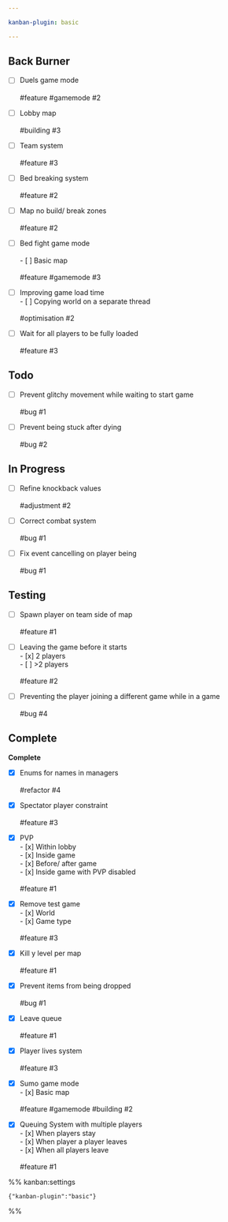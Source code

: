 ```yaml
---

kanban-plugin: basic

---
```


## Back Burner

- [ ] Duels game mode<br><br>#feature #gamemode #2
- [ ] Lobby map<br><br>#building #3
- [ ] Team system<br><br>#feature #3
- [ ] Bed breaking system<br><br>#feature #2
- [ ] Map no build/ break zones<br><br>#feature #2
- [ ] Bed fight game mode<br><br>- [ ] Basic map<br><br>#feature #gamemode #3
- [ ] Improving game load time<br>- [ ] Copying world on a separate thread<br><br>#optimisation #2
- [ ] Wait for all players to be fully loaded<br><br>#feature #3


## Todo

- [ ] Prevent glitchy movement while waiting to start game<br><br>#bug #1
- [ ] Prevent being stuck after dying<br><br>#bug #2


## In Progress

- [ ] Refine knockback values<br><br>#adjustment #2
- [ ] Correct combat system<br><br>#bug #1
- [ ] Fix event cancelling on player being<br><br>#bug #1


## Testing

- [ ] Spawn player on team side of map<br><br>#feature #1
- [ ] Leaving the game before it starts<br>- [x] 2 players<br>- [ ] \>2 players<br><br>#feature #2
- [ ] Preventing the player joining a different game while in a game<br><br>#bug #4


## Complete

**Complete**
- [x] Enums for names in managers<br><br>#refactor #4
- [x] Spectator player constraint<br><br>#feature #3
- [x] PVP<br>- [x] Within lobby<br>- [x] Inside game<br>- [x] Before/ after game<br>- [x] Inside game with PVP disabled<br><br>#feature #1
- [x] Remove test game<br>- [x] World<br>- [x] Game type<br><br>#feature #3
- [x] Kill y level per map<br><br>#feature #1
- [x] Prevent items from being dropped<br><br>#bug #1
- [x] Leave queue<br><br>#feature #1
- [x] Player lives system<br><br>#feature #3
- [x] Sumo game mode<br>- [x] Basic map<br><br>#feature #gamemode #building #2
- [x] Queuing System with multiple players<br>- [x] When players stay<br>- [x] When player a player leaves<br>- [x] When all players leave<br><br>#feature #1




%% kanban:settings
```
{"kanban-plugin":"basic"}
```
%%